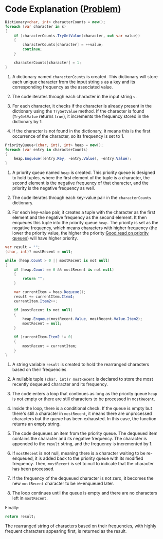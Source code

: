 # Code Explanation ([Problem](https://leetcode.com/problems/reorganize-string))

```csharp
Dictionary<char, int> characterCounts = new();
foreach (var character in s)
{
    if (characterCounts.TryGetValue(character, out var value))
    {
        characterCounts[character] = ++value;
        continue;
    }

    characterCounts[character] = 1;
}
```
1. A dictionary named `characterCounts` is created. This dictionary will store each unique character from the input string `s` as a key and its corresponding frequency as the associated value.

2. The code iterates through each character in the input string `s`.

3. For each character, it checks if the character is already present in the dictionary using the `TryGetValue` method. If the character is found (`TryGetValue` returns `true`), it increments the frequency stored in the dictionary by 1.

4. If the character is not found in the dictionary, it means this is the first occurrence of the character, so its frequency is set to 1.

```csharp
PriorityQueue<(char, int), int> heap = new();
foreach (var entry in characterCounts)
{
    heap.Enqueue((entry.Key, -entry.Value), -entry.Value);
}
```
1. A priority queue named `heap` is created. This priority queue is designed to hold tuples, where the first element of the tuple is a character, the second element is the negative frequency of that character, and the priority is the negative frequency as well.

2. The code iterates through each key-value pair in the `characterCounts` dictionary.

3. For each key-value pair, it creates a tuple with the character as the first element and the negative frequency as the second element. It then enqueues this tuple into the priority queue `heap`. The priority is set as the negative frequency, which means characters with higher frequency (the lower the priority value, the higher the priority [Good read on priority queues](https://code-maze.com/csharp-priority-queue/)) will have higher priority.

```csharp
var result = "";
(char, int)? mostRecent = null;

while (heap.Count > 0 || mostRecent is not null)
{
    if (heap.Count == 0 && mostRecent is not null)
    {
        return "";
    }

    var currentItem = heap.Dequeue();
    result += currentItem.Item1;
    currentItem.Item2++;

    if (mostRecent is not null)
    {
        heap.Enqueue(mostRecent.Value, mostRecent.Value.Item2);
        mostRecent = null;
    }

    if (currentItem.Item2 != 0)
    {
        mostRecent = currentItem;
    }
}
```
1. A string variable `result` is created to hold the rearranged characters based on their frequencies.

2. A nullable tuple `(char, int)? mostRecent` is declared to store the most recently dequeued character and its frequency.

3. The code enters a loop that continues as long as the priority queue `heap` is not empty or there are still characters to be processed in `mostRecent`.

4. Inside the loop, there is a conditional check. If the queue is empty but there's still a character in `mostRecent`, it means there are unprocessed characters but the queue has been exhausted. In this case, the function returns an empty string.

5. The code dequeues an item from the priority queue. The dequeued item contains the character and its negative frequency. The character is appended to the `result` string, and the frequency is incremented by 1.

6. If `mostRecent` is not null, meaning there is a character waiting to be re-enqueued, it is added back to the priority queue with its modified frequency. Then, `mostRecent` is set to null to indicate that the character has been processed.

7. If the frequency of the dequeued character is not zero, it becomes the new `mostRecent` character to be re-enqueued later.

8. The loop continues until the queue is empty and there are no characters left in `mostRecent`.

Finally:

```csharp
return result;
```
The rearranged string of characters based on their frequencies, with highly frequent characters appearing first, is returned as the result.